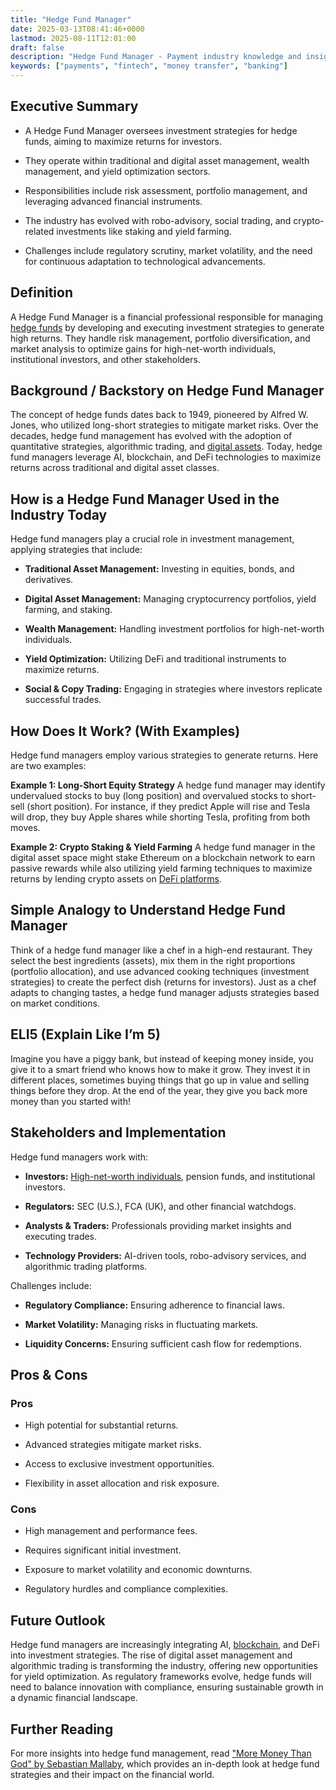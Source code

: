 ```yaml
---
title: "Hedge Fund Manager"
date: 2025-03-13T08:41:46+0000
lastmod: 2025-08-11T12:01:00
draft: false
description: "Hedge Fund Manager - Payment industry knowledge and insights"
keywords: ["payments", "fintech", "money transfer", "banking"]
---
```


## Executive Summary

- A Hedge Fund Manager oversees investment strategies for hedge funds, aiming to maximize returns for investors.

- They operate within traditional and digital asset management, wealth management, and yield optimization sectors.

- Responsibilities include risk assessment, portfolio management, and leveraging advanced financial instruments.

- The industry has evolved with robo-advisory, social trading, and crypto-related investments like staking and yield farming.

- Challenges include regulatory scrutiny, market volatility, and the need for continuous adaptation to technological advancements.

## Definition

A Hedge Fund Manager is a financial professional responsible for managing [hedge funds](https://faisalkhanllc.xyz/resources/payments-wiki/h/hedge-fund/) by developing and executing investment strategies to generate high returns. They handle risk management, portfolio diversification, and market analysis to optimize gains for high-net-worth individuals, institutional investors, and other stakeholders.

## Background / Backstory on Hedge Fund Manager

The concept of hedge funds dates back to 1949, pioneered by Alfred W. Jones, who utilized long-short strategies to mitigate market risks. Over the decades, hedge fund management has evolved with the adoption of quantitative strategies, algorithmic trading, and [digital assets](https://faisalkhanllc.xyz/resources/payments-wiki/d/digital-assets/). Today, hedge fund managers leverage AI, blockchain, and DeFi technologies to maximize returns across traditional and digital asset classes.

## How is a Hedge Fund Manager Used in the Industry Today

Hedge fund managers play a crucial role in investment management, applying strategies that include:

- **Traditional Asset Management:** Investing in equities, bonds, and derivatives.

- **Digital Asset Management:** Managing cryptocurrency portfolios, yield farming, and staking.

- **Wealth Management:** Handling investment portfolios for high-net-worth individuals.

- **Yield Optimization:** Utilizing DeFi and traditional instruments to maximize returns.

- **Social & Copy Trading:** Engaging in strategies where investors replicate successful trades.

## How Does It Work? (With Examples)

Hedge fund managers employ various strategies to generate returns. Here are two examples:

**Example 1: Long-Short Equity Strategy** A hedge fund manager may identify undervalued stocks to buy (long position) and overvalued stocks to short-sell (short position). For instance, if they predict Apple will rise and Tesla will drop, they buy Apple shares while shorting Tesla, profiting from both moves.

**Example 2: Crypto Staking & Yield Farming** A hedge fund manager in the digital asset space might stake Ethereum on a blockchain network to earn passive rewards while also utilizing yield farming techniques to maximize returns by lending crypto assets on [DeFi platforms](https://faisalkhanllc.xyz/resources/payments-wiki/d/decentralized-applications-dapps/).

## Simple Analogy to Understand Hedge Fund Manager

Think of a hedge fund manager like a chef in a high-end restaurant. They select the best ingredients (assets), mix them in the right proportions (portfolio allocation), and use advanced cooking techniques (investment strategies) to create the perfect dish (returns for investors). Just as a chef adapts to changing tastes, a hedge fund manager adjusts strategies based on market conditions.

## ELI5 (Explain Like I’m 5)

Imagine you have a piggy bank, but instead of keeping money inside, you give it to a smart friend who knows how to make it grow. They invest it in different places, sometimes buying things that go up in value and selling things before they drop. At the end of the year, they give you back more money than you started with!

## Stakeholders and Implementation

Hedge fund managers work with:

- **Investors:** [High-net-worth individuals](https://faisalkhanllc.xyz/resources/payments-wiki/h/high-net-worth-individuals-hnwis/), pension funds, and institutional investors.

- **Regulators:** SEC (U.S.), FCA (UK), and other financial watchdogs.

- **Analysts & Traders:** Professionals providing market insights and executing trades.

- **Technology Providers:** AI-driven tools, robo-advisory services, and algorithmic trading platforms.

Challenges include:

- **Regulatory Compliance:** Ensuring adherence to financial laws.

- **Market Volatility:** Managing risks in fluctuating markets.

- **Liquidity Concerns:** Ensuring sufficient cash flow for redemptions.

## Pros & Cons

### Pros

- High potential for substantial returns.

- Advanced strategies mitigate market risks.

- Access to exclusive investment opportunities.

- Flexibility in asset allocation and risk exposure.

### Cons

- High management and performance fees.

- Requires significant initial investment.

- Exposure to market volatility and economic downturns.

- Regulatory hurdles and compliance complexities.

## Future Outlook

Hedge fund managers are increasingly integrating AI, [blockchain](https://faisalkhanllc.xyz/resources/payments-wiki/b/blockchain/), and DeFi into investment strategies. The rise of digital asset management and algorithmic trading is transforming the industry, offering new opportunities for yield optimization. As regulatory frameworks evolve, hedge funds will need to balance innovation with compliance, ensuring sustainable growth in a dynamic financial landscape.

## Further Reading

For more insights into hedge fund management, read ["More Money Than God" by Sebastian Mallaby](https://www.goodreads.com/book/show/7936425-more-money-than-god), which provides an in-depth look at hedge fund strategies and their impact on the financial world.